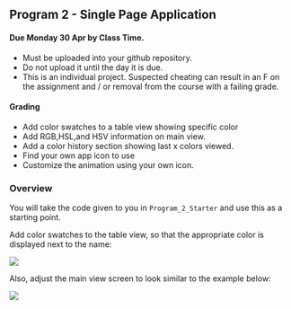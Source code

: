 ## Program 2 - Single Page Application
#### Due Monday 30 Apr by Class Time.
- Must be uploaded into your github repository.
- Do not upload it until the day it is due. 
- This is an individual project. Suspected cheating can result in an F on the assignment and / or removal from the course with a failing grade. 

#### Grading

- Add color swatches to a table view showing specific color
- Add RGB,HSL,and HSV information on main view.
- Add a color history section showing last x colors viewed.
- Find your own app icon to use
- Customize the animation using your own icon.

### Overview

You will take the code given to you in `Program_2_Starter` and use this as a starting point. 

Add color swatches to the table view, so that the appropriate color is displayed next to the name:

![](http://f.cl.ly/items/100b2d1y2Z3C0S441D1c/Screen%20Shot%202015-03-23%20at%203.14.34%20PM.png)

Also, adjust the main view screen to look similar to the example below:

![](http://f.cl.ly/items/1V2K25063O2Q2x2v3r0X/Screen%20Shot%202015-03-23%20at%203.26.52%20PM.png)
